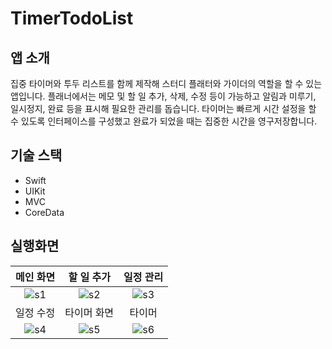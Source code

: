 # TimerTodoList

## 앱 소개
집중 타이머와 투두 리스트를 함께 제작해 스터디 플래터와 가이더의 역할을 할 수 있는 앱입니다. 플래너에서는 메모 및 할 일 추가, 삭제, 수정 등이 가능하고 알림과 미루기, 일시정지, 완료 등을 표시해 필요한 관리를 돕습니다. 타이머는 빠르게 시간 설정을 할 수 있도록 인터페이스를 구성했고 완료가 되었을 때는 집중한 시간을 영구저장합니다.

## 기술 스택 
* Swift
* UIKit
* MVC
* CoreData

## 실행화면
|메인 화면|할 일 추가|일정 관리|
|:-:|:-:|:-:|
|![s1](https://user-images.githubusercontent.com/77890228/145695699-9cd563fb-4b5d-49e7-afcb-dfea31b25308.png)|![s2](https://user-images.githubusercontent.com/77890228/145695750-2ec3bc72-bb8b-4c16-91ed-97b38e2f7914.png)|![s3](https://user-images.githubusercontent.com/77890228/145695796-6309568c-05bc-4b06-b5af-569837f75385.png)|
|일정 수정|타이머 화면|타이머 |
|![s4](https://user-images.githubusercontent.com/77890228/145695863-3c574d99-3f12-49b5-86c8-9767e17baa80.png)|![s5](https://user-images.githubusercontent.com/77890228/145695900-df95e220-f83e-4960-b9c5-8f63ede404cd.png)|![s6](https://user-images.githubusercontent.com/77890228/145695893-d32cb8c1-2a8b-47f0-ab0e-49ce742df01f.png)|





